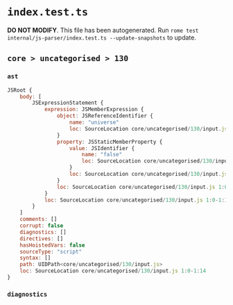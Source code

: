 # `index.test.ts`

**DO NOT MODIFY**. This file has been autogenerated. Run `rome test internal/js-parser/index.test.ts --update-snapshots` to update.

## `core > uncategorised > 130`

### `ast`

```javascript
JSRoot {
	body: [
		JSExpressionStatement {
			expression: JSMemberExpression {
				object: JSReferenceIdentifier {
					name: "universe"
					loc: SourceLocation core/uncategorised/130/input.js 1:0-1:8 (universe)
				}
				property: JSStaticMemberProperty {
					value: JSIdentifier {
						name: "false"
						loc: SourceLocation core/uncategorised/130/input.js 1:9-1:14 (false)
					}
					loc: SourceLocation core/uncategorised/130/input.js 1:9-1:14 (false)
				}
				loc: SourceLocation core/uncategorised/130/input.js 1:0-1:14
			}
			loc: SourceLocation core/uncategorised/130/input.js 1:0-1:14
		}
	]
	comments: []
	corrupt: false
	diagnostics: []
	directives: []
	hasHoistedVars: false
	sourceType: "script"
	syntax: []
	path: UIDPath<core/uncategorised/130/input.js>
	loc: SourceLocation core/uncategorised/130/input.js 1:0-1:14
}
```

### `diagnostics`

```

```
